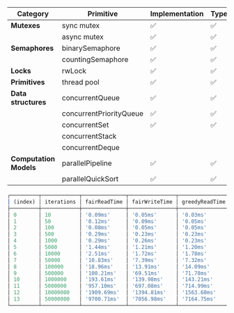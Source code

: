 | Category              | Primitive               | Implementation | Types | Test |
|-----------------------|-------------------------|-------------|-----|----|
| **Mutexes**           | sync mutex              | ✅           | ✅   | ✅  |
|                       | async mutex             | ✅           | ✅   | ✅  |
| **Semaphores**        | binarySemaphore         | ✅           | ✅   | ✅  |
|                       | countingSemaphore       | ✅           | ✅   | ✅  |
| **Locks**             | rwLock                  | ✅           | ✅   | ✅  |
| **Primitives**        | thread pool             | ✅           | ✅   | ✅  |
| **Data structures**   | concurrentQueue         | ✅           | ✅   | ✅  |
|                       | concurrentPriorityQueue | ✅           | ✅   | ✅  |
|                       | concurrentSet           | ✅           | ✅   | ✅  |
|                       | concurrentStack         |             |     |    |
|                       | concurrentDeque         |             |     |    |
| **Computation Models**| parallelPipeline        | ✅           | ✅   | ✅  |
|                       | parallelQuickSort       | ✅           | ✅   | ✅  |





```js
┌─────────┬────────────┬──────────────┬───────────────┬────────────────┬─────────────────┐
│ (index) │ iterations │ fairReadTime │ fairWriteTime │ greedyReadTime │ greedyWriteTime │
├─────────┼────────────┼──────────────┼───────────────┼────────────────┼─────────────────┤
│ 0       │ 10         │ '0.09ms'     │ '0.05ms'      │ '0.03ms'       │ '0.03ms'        │
│ 1       │ 50         │ '0.12ms'     │ '0.09ms'      │ '0.05ms'       │ '0.03ms'        │
│ 2       │ 100        │ '0.08ms'     │ '0.05ms'      │ '0.05ms'       │ '0.03ms'        │
│ 3       │ 500        │ '0.29ms'     │ '0.23ms'      │ '0.23ms'       │ '0.13ms'        │
│ 4       │ 1000       │ '0.29ms'     │ '0.26ms'      │ '0.23ms'       │ '0.17ms'        │
│ 5       │ 5000       │ '1.44ms'     │ '1.21ms'      │ '1.20ms'       │ '0.70ms'        │
│ 6       │ 10000      │ '2.51ms'     │ '1.72ms'      │ '1.78ms'       │ '1.16ms'        │
│ 7       │ 50000      │ '10.83ms'    │ '7.39ms'      │ '7.32ms'       │ '4.86ms'        │
│ 8       │ 100000     │ '18.96ms'    │ '13.91ms'     │ '14.09ms'      │ '9.47ms'        │
│ 9       │ 500000     │ '100.21ms'   │ '69.51ms'     │ '71.78ms'      │ '47.45ms'       │
│ 10      │ 1000000    │ '193.61ms'   │ '139.98ms'    │ '143.21ms'     │ '97.50ms'       │
│ 11      │ 5000000    │ '957.10ms'   │ '697.08ms'    │ '714.99ms'     │ '477.41ms'      │
│ 12      │ 10000000   │ '1909.69ms'  │ '1394.81ms'   │ '1563.60ms'    │ '975.15ms'      │
│ 13      │ 50000000   │ '9700.71ms'  │ '7056.98ms'   │ '7164.75ms'    │ '4794.46ms'     │
└─────────┴────────────┴──────────────┴───────────────┴────────────────┴─────────────────┘

```


